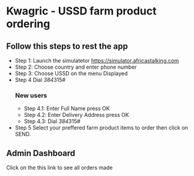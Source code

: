 # Kwagric - USSD farm product ordering

## Follow this steps to rest the app

- Step 1: Launch the simulatetor https://simulator.africastalking.com
- Step 2: Choose country and enter phone number
- Step 3: Choose USSD on the menu Displayed
- Step 4 Dial *384*315# 
    ### New users
    - Step 4.1: Enter Full Name press OK
    - Step 4.2: Enter Delivery Address press OK
    - Step 4.3:  Dial *384*315#
- Step 5 Select your preffered farm product items to order then  click on SEND.

## Admin Dashboard
 Click on the this link to see all orders made
